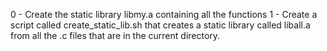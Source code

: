 0 - Create the static library libmy.a containing all the functions
1 - Create a script called create_static_lib.sh that creates a static library called liball.a from all the .c files that are in the current directory.
